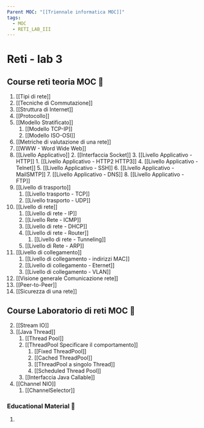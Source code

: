 ```yaml
---
Parent MOC: "[[Triennale informatica MOC]]"
tags:
  - MOC
  - RETI_LAB_III
---
```



# Reti - lab 3

## Course reti teoria MOC  📒
1. [[Tipi di rete]]
2. [[Tecniche di Commutazione]]
3. [[Struttura di Internet]]
4. [[Protocollo]]
5. [[Modello Stratificato]]
	1. [[Modello TCP-IP]]
	2. [[Modello ISO-OSI]]
6. [[Metriche di valutazione di una rete]]
7. [[WWW - Word Wide Web]]
8. [[Livello Applicativo]]
	2. [[Interfaccia Socket]]
	3. [[Livello Applicativo - HTTP]]
		1. [[Livello Applicativo - HTTP2 HTTP3]]
	4. [[Livello Applicativo - Telnet]]
	5. [[Livello Applicativo - SSH]]
	6. [[Livello Applicativo - MailSMTP]]
	7. [[Livello Applicativo - DNS]]
	8. [[Livello Applicativo - FTP]]
9. [[Livello di trasporto]]
	1. [[Livello trasporto - TCP]]
	2. [[Livello trasporto - UDP]]
10. [[Livello di rete]]
	1. [[Livello di rete - IP]]
	2. [[Livello Rete - ICMP]]
	3. [[Livello di rete - DHCP]]
	4. [[Livello di rete - Router]] 
		1. [[Livello di rete - Tunneling]]
	5. [[Livello di Rete - ARP]]
11. [[Livello di collegamento]]
	1. [[Livello di collegamento - indirizzi MAC]]
	3. [[Livello di collegamento - Eternet]]
	4. [[Livello di collegamento - VLAN]]
12. [[Visione generale Comunicazione rete]]
13. [[Peer-to-Peer]]
14. [[Sicurezza di una rete]]


## Course Laboratorio di reti MOC  📒
2. [[Stream IO]]
1. [[Java Thread]]
	1. [[Thread Pool]]
	2. [[ThreadPool Specificare il comportamento]]
		1. [[Fixed ThreadPool]]
		3. [[Cached ThreadPool]]
		2. [[ThreadPool a singolo Thread]]
		4. [[Scheduled Thread Pool]]
	3. [[Interfaccia Java Callable]]
2. [[Channel NIO]]
	1. [[ChannelSelector]]



### Educational Material 🧱
1. 



